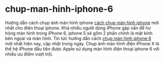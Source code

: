 # chup-man-hinh-iphone-6
Hướng dẫn cách chụp ảnh màn hình iphone <a href="https://yeualo.com/view/cach-quay-man-hinh-iphone">cách chụp màn hình iphone</a> mới nhất cho điện thoại iphone. Khá nhiều người dùng iPhone gặp vấn đề hư hỏng màn hình trong iPhone 6, iphone 5 sẽ gồm 2 phần chính là mặt kính bên ngoài và màn hình. Tin tức hướng dẫn cách <a href="https://yeualo.com/view/cach-chup-man-hinh-iphone">chụp màn hình iphone 6</a> mới nhất hiện nay, cập nhật trong ngày. Chụp ảnh màn hình điện iPhone X là thế hệ iPhone đầu tiên được Apple sử dụng màn hình điện thoại iphone 6 với nhiều ưu điểm vượt trội.
